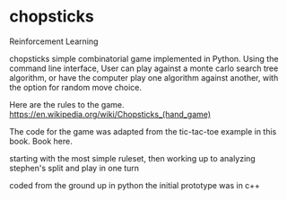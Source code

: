 # chopsticks
Reinforcement Learning

chopsticks simple combinatorial game implemented in Python.  Using the command line interface,
User can play against a monte carlo search tree algorithm, or have the computer play one algorithm
against another, with the option for random move choice.

Here are the rules to the game.
https://en.wikipedia.org/wiki/Chopsticks_(hand_game)

The code for the game was adapted from the tic-tac-toe example in this book. Book here.

starting with the most simple ruleset, then working up to analyzing stephen's split and play in one turn

coded from the ground up in python
the initial prototype was in c++
